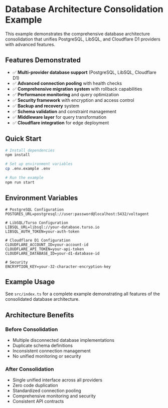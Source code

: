 # Database Architecture Consolidation Example

This example demonstrates the comprehensive database architecture consolidation that unifies PostgreSQL, LibSQL, and Cloudflare D1 providers with advanced features.

## Features Demonstrated

- ✅ **Multi-provider database support** (PostgreSQL, LibSQL, Cloudflare D1)
- ✅ **Advanced connection pooling** with health checks
- ✅ **Comprehensive migration system** with rollback capabilities
- ✅ **Performance monitoring** and query optimization
- ✅ **Security framework** with encryption and access control
- ✅ **Backup and recovery** system
- ✅ **Schema validation** and constraint management
- ✅ **Middleware layer** for query transformation
- ✅ **Cloudflare integration** for edge deployment

## Quick Start

```bash
# Install dependencies
npm install

# Set up environment variables
cp .env.example .env

# Run the example
npm run start
```

## Environment Variables

```env
# PostgreSQL Configuration
POSTGRES_URL=postgresql://user:password@localhost:5432/voltagent

# LibSQL/Turso Configuration
LIBSQL_URL=libsql://your-database.turso.io
LIBSQL_AUTH_TOKEN=your-auth-token

# Cloudflare D1 Configuration
CLOUDFLARE_ACCOUNT_ID=your-account-id
CLOUDFLARE_API_TOKEN=your-api-token
CLOUDFLARE_DATABASE_ID=your-d1-database-id

# Security
ENCRYPTION_KEY=your-32-character-encryption-key
```

## Example Usage

See `src/index.ts` for a complete example demonstrating all features of the consolidated database architecture.

## Architecture Benefits

### Before Consolidation
- Multiple disconnected database implementations
- Duplicate schema definitions
- Inconsistent connection management
- No unified monitoring or security

### After Consolidation
- Single unified interface across all providers
- Zero code duplication
- Standardized connection pooling
- Comprehensive monitoring and security
- Consistent API contracts

